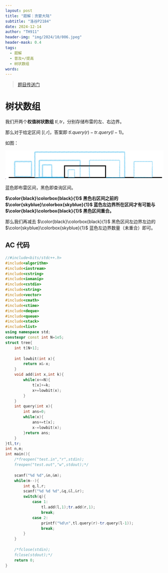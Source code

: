 ```yaml
---
layout: post
title: "题解：贪婪大陆"
subtitle: "洛谷P2184"
date: 2024-12-14
author: "TH911"
header-img: "img/2024/10/006.jpeg"
header-mask: 0.4
tags:
  - 题解
  - 普及+/提高
  - 树状数组
words:
---
```


>  [题目传送门](https://www.luogu.com.cn/problem/P2184)

# 树状数组

我们开两个**权值树状数组** $tl,tr$，分别存储布雷的左、右边界。

那么对于给定区间 $[l,r]$，答案即 $tl.query(r)-tr.query(l-1)$。

如图：

![](/img/2024/12/008.png)

蓝色即布雷区间，黑色即查询区间。

**$\color{black}\colorbox{black}{1}$ 黑色右区间之前的 $\color{skyblue}\colorbox{skyblue}{1}$ 蓝色左边界所在区间才有可能与 $\color{black}\colorbox{black}{1}$ 黑色区间重合。**

那么我们再减去 $\color{black}\colorbox{black}{1}$ 黑色区间左边界左边的 $\color{skyblue}\colorbox{skyblue}{1}$ 蓝色左边界数量（未重合）即可。

## AC 代码

```cpp
//#include<bits/stdc++.h>
#include<algorithm>
#include<iostream>
#include<cstring>
#include<iomanip>
#include<cstdio>
#include<string>
#include<vector>
#include<cmath>
#include<ctime>
#include<deque>
#include<queue>
#include<stack>
#include<list>
using namespace std;
constexpr const int N=1e5;
struct tree{
	int t[N+1];
	
	int lowbit(int x){
		return x&-x;
	}
	void add(int x,int k){
		while(x<=N){
			t[x]+=k;
			x+=lowbit(x);
		}
	}
	int query(int x){
		int ans=0;
		while(x){
			ans+=t[x];
			x-=lowbit(x);
		}return ans;
	}
}tl,tr;
int n,m;
int main(){
	/*freopen("test.in","r",stdin);
	freopen("test.out","w",stdout);*/
	
	scanf("%d %d",&n,&m);
	while(m--){
		int q,l,r;
		scanf("%d %d %d",&q,&l,&r);
		switch(q){
			case 1:
				tl.add(l,1);tr.add(r,1);
				break;
			case 2:
				printf("%d\n",tl.query(r)-tr.query(l-1));
				break;
		}
	}
	
	/*fclose(stdin);
	fclose(stdout);*/
	return 0;
}
```
